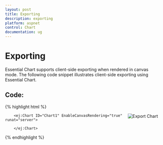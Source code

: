 ```yaml
---
layout: post
title: Exporting
description: exporting
platform: aspnet
control: Chart
documentation: ug
---
```


# Exporting

Essential Chart supports client-side exporting when rendered in canvas mode. The following code snippet illustrates client-side exporting using Essential Chart. 

## Code: 
{% highlight html %}


   <img alt="Export Chart" src="../Content/images/chart/export.png" onclick="onExport()"  title="Export Chart" style="float: right" />

        <ej:Chart ID="Chart1" EnableCanvasRendering="true" runat="server">            

        </ej:Chart> 

<script>

        function onExport() {

            var canvas = $("#container").ejChart("exportChart");

            var image = canvas.toDataURL("image/png")

                              .replace("image/png","image/octet-stream");

            var downloadLink = document.createElement("a");

            downloadLink.href = image;

            downloadLink.download = "Chart.png";

            document.body.appendChild(downloadLink);

            downloadLink.click();

            document.body.removeChild(downloadLink);

    }

</script>

{% endhighlight  %}




